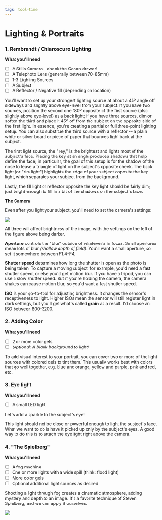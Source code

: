 ```yaml
---
tags: tool-time
---
```


# Lighting & Portraits

### 1. Rembrandt / Chiaroscuro Lighting

**What you'll need**
- [ ] A Stills Camera – check the Canon drawer!
- [ ] A Telephoto Lens (generally between 70-85mm)
- [ ] 1-3 Lighting Sources
- [ ] A Subject
- [ ] A Reflector / Negative fill (depending on location)

You'll want to set up your strongest lighting source at about a 45º angle off sideways and slightly above eye-level from your subject. If you have two sources, position the second one 180º opposite of the first source (also slightly above eye-level) as a back light; if you have three sources, dim or soften the third and place it 45º off from the subject on the opposite side of the first light. In essence, you're creating a partial or full three-point lighting setup. You can also substitue the third source with a reflector -- a plain white or silver board or piece of paper that bounces light back at the subject.


The first light source, the "key," is the brightest and lights most of the subject's face. Placing the key at an angle produces shadows that help define the face; in particular, the goal of this setup is for the shadow of the nose to leave a triangle of light on the subject's opposite cheek. The back light (or "rim light") highlights the edge of your subject opposite the key light, which separates your subject from the background.

Lastly, the fill light or reflector opposite the key light should be fairly dim; just bright enough to fill in a bit of the shadows on the subject's face.

**The Camera**

Even after you light your subject, you'll need to set the camera's settings:

![](https://i.imgur.com/Re4Xjn6.jpg)

All three will affect brightness of the image, with the settings on the left of the figure above being darker.

**Aperture** controls the "blur" outside of whatever's in focus. Small apertures mean lots of blur *(shallow depth of field)*. You'll want a small aperture, so set it somewhere between F1.4-F4.

**Shutter speed** determines how long the shutter is open as the photo is being taken. To capture a moving subject, for example, you'd need a fast shutter speed, or else you'd get motion blur. If you have a tripod, you can use a slow shutter speed. But if you're holding the camera, the camera shakes can cause motion blur, so you'd want a fast shutter speed. 

**ISO** is your go-to-tool for adjusting brightness. It changes the sensor's receptiveness to light. Higher ISOs mean the sensor will still register light in dark settings, but you'll get what's called **grain** as a result. I'd choose an ISO between 800-3200. 

### 2. Adding Color

**What you'll need**
- [ ] 2 or more color gels
- [ ] *(optional: A blank background to light)*

To add visual interest to your portrait, you can cover two or more of the light sources with colored gels to tint them. This usually works best with colors that go well together, e.g. blue and orange, yellow and purple, pink and red, etc.

### 3. Eye light

**What you'll need**
- [ ] A small LED light

Let's add a sparkle to the subject's eye!

This light should not be close or powerful enough to light the subject's face. What we want to do is have it picked up only by the subject's eyes. A good way to do this is to attach the eye light right above the camera.

### 4. "The Spielberg"

**What you'll need**
- [ ] A fog machine
- [ ] One or more lights with a wide spill (think: flood light)
- [ ] More color gels
- [ ] Optional additional light sources as desired

Shooting a light through fog creates a cinematic atmosphere, adding mystery and depth to an image. It's a favorite technique of Steven Spielberg, and we can apply it ourselves.

![](https://i.imgur.com/Ga2lkod.jpg)
